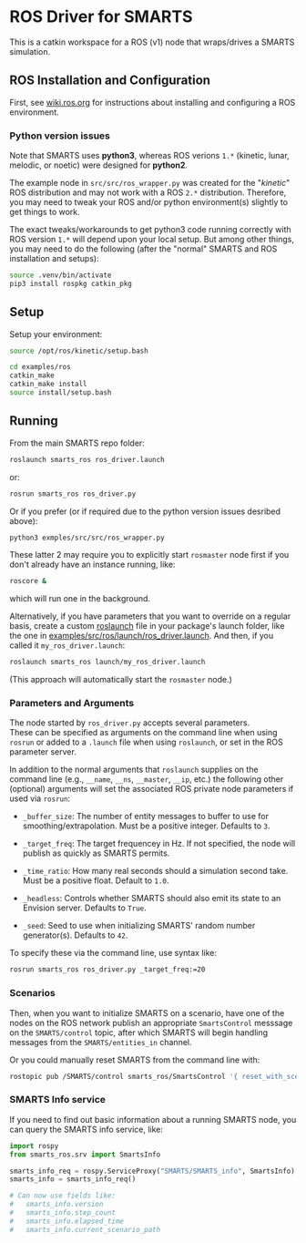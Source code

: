 # ROS Driver for SMARTS

This is a catkin workspace for a ROS (v1) node that wraps/drives a SMARTS simulation.

## ROS Installation and Configuration

First, see [wiki.ros.org](http://wiki.ros.org) for instructions about installing and configuring a ROS environment.

### Python version issues

Note that SMARTS uses **python3**, whereas ROS verions `1.*` (kinetic, lunar, melodic, or noetic) were designed for **python2**.

The example node in `src/src/ros_wrapper.py` was created for the "_kinetic_" ROS distribution and may not work with a ROS `2.*` distribution.
Therefore, you may need to tweak your ROS and/or python environment(s) slightly to get things to work.

The exact tweaks/workarounds to get python3 code running correctly with ROS version `1.*` will depend upon your local setup.
But among other things, you may need to do the following (after the "normal" SMARTS and ROS installation and setups):
```bash
source .venv/bin/activate
pip3 install rospkg catkin_pkg
```

## Setup

Setup your environment:
```bash
source /opt/ros/kinetic/setup.bash
```
```bash
cd examples/ros
catkin_make
catkin_make install
source install/setup.bash
```


## Running

From the main SMARTS repo folder:
```bash
roslaunch smarts_ros ros_driver.launch
```
or:
```bash
rosrun smarts_ros ros_driver.py
```
Or if you prefer (or if required due to the python version issues desribed above):
```bash
python3 exmples/src/src/ros_wrapper.py
```

These latter 2 may require you to explicitly start `rosmaster` node first
if you don't already have an instance running, like:
```bash
roscore &
```
which will run one in the background.

Alternatively, if you have parameters that you want to override on a regular basis,
create a custom [roslaunch](http://wiki.ros.org/roslaunch) file in your package's launch folder,
like the one in [examples/src/ros/launch/ros_driver.launch](examples/src/ros/launch/ros_driver.launch).
And then, if you called it `my_ros_driver.launch`:
```bash
roslaunch smarts_ros launch/my_ros_driver.launch
```
(This approach will automatically start the `rosmaster` node.)


### Parameters and Arguments

The node started by `ros_driver.py` accepts several parameters.  
These can be specified as arguments on the command line when using `rosrun`
or added to a `.launch` file when using `roslaunch`, or set in the 
ROS parameter server.

In addition to the normal arguments that `roslaunch` supplies on
the command line (e.g., `__name`, `__ns`, `__master`, `__ip`, etc.)
the following other (optional) arguments will set the associated
ROS private node parameters if used via `rosrun`:

- `_buffer_size`:  The number of entity messages to buffer to use for smoothing/extrapolation.  Must be a positive integer.  Defaults to `3`.

- `_target_freq`:  The target frequencey in Hz.  If not specified, the node will publish as quickly as SMARTS permits.

- `_time_ratio`:  How many real seconds should a simulation second take.  Must be a positive float.  Default to `1.0`.

- `_headless`:  Controls whether SMARTS should also emit its state to an Envision server.  Defaults to `True`.

- `_seed`:  Seed to use when initializing SMARTS' random number generator(s).  Defaults to `42`.


To specify these via the command line, use syntax like:
```bash
rosrun smarts_ros ros_driver.py _target_freq:=20
```


### Scenarios

Then, when you want to initialize SMARTS on a scenario,
have one of the nodes on the ROS network publish an appropriate `SmartsControl` messsage on the `SMARTS/control` topic,
after which SMARTS will begin handling messages from the `SMARTS/entities_in` channel.

Or you could manually reset SMARTS from the command line with:
```bash
rostopic pub /SMARTS/control smarts_ros/SmartsControl '{ reset_with_scenario_path: /full/path/to/scenario }'
```


### SMARTS Info service
If you need to find out basic information about a running SMARTS node,
you can query the SMARTS info service, like:
```python
import rospy
from smarts_ros.srv import SmartsInfo

smarts_info_req = rospy.ServiceProxy("SMARTS/SMARTS_info", SmartsInfo)
smarts_info = smarts_info_req()

# Can now use fields like:
#   smarts_info.version
#   smarts_info.step_count
#   smarts_info.elapsed_time
#   smarts_info.current_scenario_path
```

